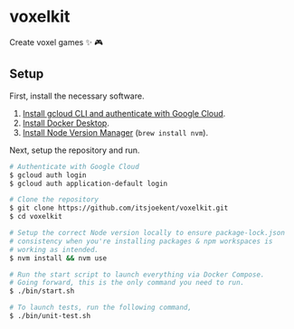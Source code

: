 # voxelkit

Create voxel games ✨ 🎮

## Setup

First, install the necessary software.

1. [Install gcloud CLI and authenticate with Google Cloud](https://cloud.google.com/sdk/docs/install).
2. [Install Docker Desktop](https://docs.docker.com/desktop/install/mac-install/).
3. [Install Node Version Manager](https://github.com/nvm-sh/nvm) (`brew install nvm`).

Next, setup the repository and run.

```sh
# Authenticate with Google Cloud
$ gcloud auth login
$ gcloud auth application-default login

# Clone the repository
$ git clone https://github.com/itsjoekent/voxelkit.git
$ cd voxelkit

# Setup the correct Node version locally to ensure package-lock.json
# consistency when you're installing packages & npm workspaces is
# working as intended.
$ nvm install && nvm use

# Run the start script to launch everything via Docker Compose.
# Going forward, this is the only command you need to run.
$ ./bin/start.sh

# To launch tests, run the following command,
$ ./bin/unit-test.sh
```
